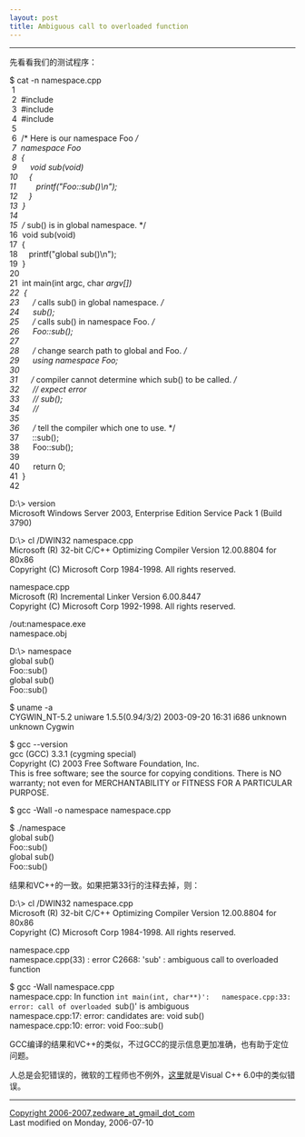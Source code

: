 ```yaml
---
layout: post
title: Ambiguous call to overloaded function
---
```


* * *

先看看我们的测试程序：

$ cat -n namespace.cpp  
 1  
 2  #include <cassert>  
 3  #include <cstdio>  
 4  #include <cstdlib>  
 5  
 6  /* Here is our namespace Foo */  
 7  namespace Foo  
 8  {  
 9      void sub(void)  
10     {  
11         printf("Foo::sub()\\n");  
12     }  
13  }  
14  
15  /* sub() is in global namespace. */  
16  void sub(void)  
17  {  
18     printf("global sub()\\n");  
19  }  
20  
21  int main(int argc, char *argv\[\])  
22  {  
23      /* calls sub() in global namespace. */  
24      sub();  
25      /* calls sub() in namespace Foo. */  
26      Foo::sub();  
27  
28      /* change search path to global and Foo. */  
29      using namespace Foo;  
30  
31      /* compiler cannot determine which sub() to be called. */  
32      // expect error  
33      // sub();  
34      //  
35  
36      /* tell the compiler which one to use. */  
37      ::sub();  
38      Foo::sub();  
39  
40      return 0;  
41  }  
42

D:\\> version  
Microsoft Windows Server 2003, Enterprise Edition Service Pack 1 (Build 3790)

D:\\> cl /DWIN32 namespace.cpp  
Microsoft (R) 32-bit C/C++ Optimizing Compiler Version 12.00.8804 for 80x86  
Copyright (C) Microsoft Corp 1984-1998. All rights reserved.

namespace.cpp  
Microsoft (R) Incremental Linker Version 6.00.8447  
Copyright (C) Microsoft Corp 1992-1998. All rights reserved.

/out:namespace.exe  
namespace.obj

D:\\> namespace  
global sub()  
Foo::sub()  
global sub()  
Foo::sub()

$ uname -a  
CYGWIN_NT-5.2 uniware 1.5.5(0.94/3/2) 2003-09-20 16:31 i686 unknown unknown Cygwin

$ gcc --version  
gcc (GCC) 3.3.1 (cygming special)  
Copyright (C) 2003 Free Software Foundation, Inc.  
This is free software; see the source for copying conditions. There is NO  
warranty; not even for MERCHANTABILITY or FITNESS FOR A PARTICULAR PURPOSE.

$ gcc -Wall -o namespace namespace.cpp

$ ./namespace  
global sub()  
Foo::sub()  
global sub()  
Foo::sub()

结果和VC++的一致。如果把第33行的注释去掉，则：

D:\\> cl /DWIN32 namespace.cpp  
Microsoft (R) 32-bit C/C++ Optimizing Compiler Version 12.00.8804 for 80x86  
Copyright (C) Microsoft Corp 1984-1998. All rights reserved.

namespace.cpp  
namespace.cpp(33) : error C2668: 'sub' : ambiguous call to overloaded function

$ gcc -Wall namespace.cpp  
namespace.cpp: In function `int main(int, char**)':  
namespace.cpp:33: error: call of overloaded `sub()' is ambiguous  
namespace.cpp:17: error: candidates are: void sub()  
namespace.cpp:10: error: void Foo::sub()

GCC编译的结果和VC++的类似，不过GCC的提示信息更加准确，也有助于定位问题。

人总是会犯错误的，微软的工程师也不例外，[这里](http://support.microsoft.com/kb/243298/en-us)就是Visual C++ 6.0中的类似错误。

* * *

[Copyright 2006-2007,zedware\_at\_gmail\_dot\_com](mailto:zedware_at_gmail_dot_com)  
Last modified on Monday, 2006-07-10
